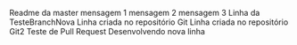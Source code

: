 ﻿Readme da master
mensagem 1
mensagem 2
mensagem 3
Linha da TesteBranchNova
Linha criada no repositório Git
Linha criada no repositório Git2
Teste de Pull Request
Desenvolvendo nova linha